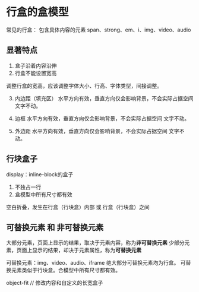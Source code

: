 # 行盒的盒模型


常见的行盒： 包含具体内容的元素
span、strong、em、i、img、video、audio

## 显著特点

1. 盒子沿着内容沿伸
2. 行盒不能设置宽高

调整行盒的宽高，应该调整字体大小、行高、字体类型，间接调整。

3. 内边距（填充区）
水平方向有效，垂直方向仅会影响背景，不会实际占据空间  文字不动。

4. 边框
水平方向有效，垂直方向仅会影响背景，不会实际占据空间  文字不动。

5. 外边距
水平方向有效，垂直方向仅会影响背景，不会实际占据空间  文字不动。

## 行块盒子
display：inline-block的盒子
1. 不独占一行
2. 盒模型中所有尺寸都有效


空白折叠，发生在行盒（行块盒）内部 或 行盒（行块盒）之间


## 可替换元素 和 非可替换元素

大部分元素，页面上显示的结果，取决于元素内容，称为**非可替换元素**
少部分元素，页面上显示的结果，却决于元素属性，称为**可替换元素**

可替换元素：img、video、audio、iframe
绝大部分可替换元素均为行盒。
可替换元素类似于行块盒。合模型中所有尺寸都有效。

object-fit // 修改内容和自定义的长宽盒子
